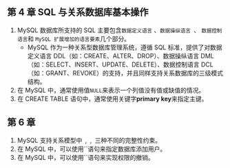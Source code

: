 ## 第 4 章 SQL 与关系数据库基本操作

1. MySQL 数据库所支持的 SQL 主要包含`数据定义语言` 、`数据操纵语言 `、 `数据控制语言`和 `MySQL 扩展增加的语言要素`几个部分。
   - MySQL 作为一种关系型数据库管理系统，遵循 SQL 标准，提供了对数据定义语言 DDL（如：CREATE、ALTER、DROP）、数据操纵语言 DML（如：SELECT、INSERT、UPDATE、DELETE）、数据控制语言 DCL（如：GRANT、REVOKE）的支持，并且同样支持关系数据库的三级模式结构。
2. 在 MySQL 中，通常使用值`NULL`来表示一个列值没有值或缺值的情况。
3. 在 CREATE TABLE 语句中，通常使用关键字**primary key**来指定主键。

## 第 6 章

1. MySQL 支持关系模型中` `,` `,` `三种不同的完整性约束。
2. 在 MySQL 中，可以使用``语句来指定数据库添加用户。
3. 在 MySQL 中，可以使用``语句来实现权限的撤销。
